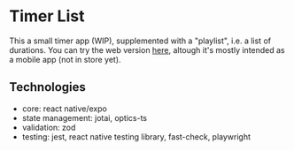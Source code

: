 # Timer List

This a small timer app (WIP), supplemented with a "playlist", i.e. a list of durations. You can try the web version [here](https://prncss-xyz.github.io/timer-list/), altough it's mostly intended as a mobile app (not in store yet).

## Technologies

- core: react native/expo
- state management: jotai, optics-ts
- validation: zod
- testing: jest, react native testing library, fast-check, playwright
